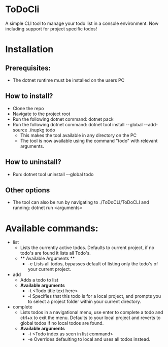 # ToDoCli

A simple CLI tool to manage your todo list in a console environment. Now including support for project specific todos!

# Installation

## Prerequisites:

- The dotnet runtime must be installed on the users PC

## How to install?

- Clone the repo
- Navigate to the project root
- Run the following dotnet command: dotnet pack
- Run the following dotnet command: dotnet tool install --global --add-source ./nupkg todo
  - This makes the tool available in any directory on the PC
  - The tool is now available using the command "todo" with relevant arguments.

## How to uninstall?

- Run: dotnet tool uninstall --global todo

## Other options

- The tool can also be run by navigating to ./ToDoCLI/ToDoCLI and running: dotnet run \<arguments\>

# Available commands:

- list
  - Lists the currently active todos. Defaults to current project, if no todo's are found it lists all Todo's.
  - ** Available Arguments **
    - -e Lists all todos, bypasses default of listing only the todo's of your current project.
- add
  - Adds a todo to list
  - **Available arguments**
    - -t \<Todo title text here\>
    - -l Specifies that this todo is for a local project, and prompts you to select a project folder within your current directory.
- complete
  - Lists todos in a navigational menu, use enter to complete a todo and ctrl+x to exit the menu. Defaults to your local project and reverts to global todos if no local todos are found.
  - **Available arguments**
    - -i \<Todo index as seen in list command\>
    - -e Overrides defaulting to local and uses all todos instead.
